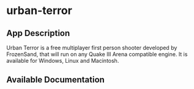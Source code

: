 # urban-terror

## App Description

Urban Terror is a free multiplayer first person shooter developed by FrozenSand, that will run on any Quake III Arena compatible engine. It is available for Windows, Linux and Macintosh.

## Available Documentation

